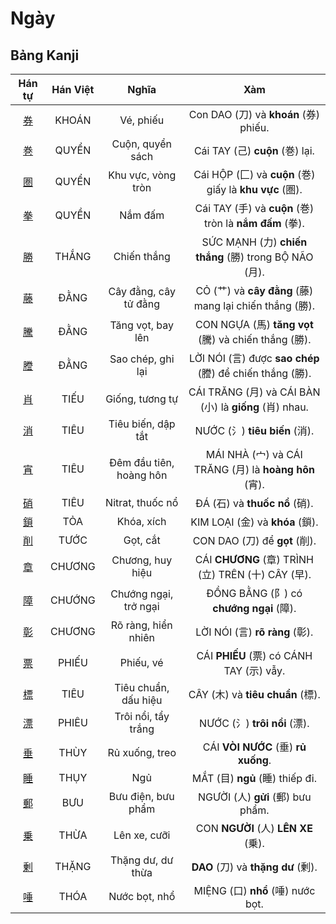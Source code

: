 <link href="styles.css" rel="stylesheet">

# Ngày

## Bảng Kanji

| Hán tự | Hán Việt | Nghĩa | Xàm |
| :---: | :---: | :---: | :---: |
| [<span class="stroke-order">券</span>](https://mazii.net/vi-VN/search/kanji/javi/%E5%88%B8) | KHOÁN | Vé, phiếu | Con DAO (刀) và **khoán** (券) phiếu. |
| [<span class="stroke-order">巻</span>](https://mazii.net/vi-VN/search/kanji/javi/%E5%B7%BB) | QUYỂN | Cuộn, quyển sách | Cái TAY (己) **cuộn** (巻) lại. |
| [<span class="stroke-order">圏</span>](https://mazii.net/vi-VN/search/kanji/javi/%E5%9C%8F) | QUYỂN | Khu vực, vòng tròn | Cái HỘP (匚) và **cuộn** (巻) giấy là **khu vực** (圏). |
| [<span class="stroke-order">拳</span>](https://mazii.net/vi-VN/search/kanji/javi/%E6%8B%B3) | QUYỀN | Nắm đấm | Cái TAY (手) và **cuộn** (巻) tròn là **nắm đấm** (拳). |
| [<span class="stroke-order">勝</span>](https://mazii.net/vi-VN/search/kanji/javi/%E5%8B%9D) | THẮNG | Chiến thắng | SỨC MẠNH (力) **chiến thắng** (勝) trong BỘ NÃO (月). |
| [<span class="stroke-order">藤</span>](https://mazii.net/vi-VN/search/kanji/javi/%E8%97%A4) | ĐẰNG | Cây đằng, cây tử đằng | CỎ (艹) và **cây đằng** (藤) mang lại chiến thắng (勝). |
| [<span class="stroke-order">騰</span>](https://mazii.net/vi-VN/search/kanji/javi/%E9%A8%B0) | ĐẰNG | Tăng vọt, bay lên | CON NGỰA (馬) **tăng vọt** (騰) và chiến thắng (勝). |
| [<span class="stroke-order">謄</span>](https://mazii.net/vi-VN/search/kanji/javi/%E8%AC%84) | ĐẰNG | Sao chép, ghi lại | LỜI NÓI (言) được **sao chép** (謄) để chiến thắng (勝). |
| [<span class="stroke-order">肖</span>](https://mazii.net/vi-VN/search/kanji/javi/%E8%82%96) | TIẾU | Giống, tương tự | CÁI TRĂNG (月) và CÁI BÀN (小) là **giống** (肖) nhau. |
| [<span class="stroke-order">消</span>](https://mazii.net/vi-VN/search/kanji/javi/%E6%B6%88) | TIÊU | Tiêu biến, dập tắt | NƯỚC (氵) **tiêu biến** (消). |
| [<span class="stroke-order">宵</span>](https://mazii.net/vi-VN/search/kanji/javi/%E5%AE%B5) | TIÊU | Đêm đầu tiên, hoàng hôn | MÁI NHÀ (宀) và CÁI TRĂNG (月) là **hoàng hôn** (宵). |
| [<span class="stroke-order">硝</span>](https://mazii.net/vi-VN/search/kanji/javi/%E7%A1%9D) | TIÊU | Nitrat, thuốc nổ | ĐÁ (石) và **thuốc nổ** (硝). |
| [<span class="stroke-order">鎖</span>](https://mazii.net/vi-VN/search/kanji/javi/%E9%8E%96) | TỎA | Khóa, xích | KIM LOẠI (金) và **khóa** (鎖). |
| [<span class="stroke-order">削</span>](https://mazii.net/vi-VN/search/kanji/javi/%E5%89%8A) | TƯỚC | Gọt, cắt | CON DAO (刀) để **gọt** (削). |
| [<span class="stroke-order">章</span>](https://mazii.net/vi-VN/search/kanji/javi/%E7%AB%A0) | CHƯƠNG | Chương, huy hiệu | CÁI **CHƯƠNG** (章) TRÌNH (立) TRÊN (十) CÂY (早). |
| [<span class="stroke-order">障</span>](https://mazii.net/vi-VN/search/kanji/javi/%E9%9A%9C) | CHƯỚNG | Chướng ngại, trở ngại | ĐỒNG BẰNG (阝) có **chướng ngại** (障). |
| [<span class="stroke-order">彰</span>](https://mazii.net/vi-VN/search/kanji/javi/%E5%BD%B0) | CHƯƠNG | Rõ ràng, hiển nhiên | LỜI NÓI (言) **rõ ràng** (彰). |
| [<span class="stroke-order">票</span>](https://mazii.net/vi-VN/search/kanji/javi/%E7%A5%A8) | PHIẾU | Phiếu, vé | CÁI **PHIẾU** (票) có CÁNH TAY (示) vẫy. |
| [<span class="stroke-order">標</span>](https://mazii.net/vi-VN/search/kanji/javi/%E6%A8%99) | TIÊU | Tiêu chuẩn, dấu hiệu | CÂY (木) và **tiêu chuẩn** (標). |
| [<span class="stroke-order">漂</span>](https://mazii.net/vi-VN/search/kanji/javi/%E6%BC%82) | PHIÊU | Trôi nổi, tẩy trắng | NƯỚC (氵) **trôi nổi** (漂). |
| [<span class="stroke-order">垂</span>](https://mazii.net/vi-VN/search/kanji/javi/%E5%9E%82) | THÙY | Rủ xuống, treo | CÁI **VÒI NƯỚC** (垂) **rủ xuống**. |
| [<span class="stroke-order">睡</span>](https://mazii.net/vi-VN/search/kanji/javi/%E7%9D%A1) | THỤY | Ngủ | MẮT (目) **ngủ** (睡) thiếp đi. |
| [<span class="stroke-order">郵</span>](https://mazii.net/vi-VN/search/kanji/javi/%E9%83%B5) | BƯU | Bưu điện, bưu phẩm | NGƯỜI (人) **gửi** (郵) bưu phẩm. |
| [<span class="stroke-order">乗</span>](https://mazii.net/vi-VN/search/kanji/javi/%E4%B9%97) | THỪA | Lên xe, cưỡi | CON **NGƯỜI** (人) **LÊN XE** (乗). |
| [<span class="stroke-order">剰</span>](https://mazii.net/vi-VN/search/kanji/javi/%E5%89%B0) | THẶNG | Thặng dư, dư thừa | **DAO** (刀) và **thặng dư** (剰). |
| [<span class="stroke-order">唾</span>](https://mazii.net/vi-VN/search/kanji/javi/%E5%94%BE) | THÓA | Nước bọt, nhổ | MIỆNG (口) **nhổ** (唾) nước bọt. |

